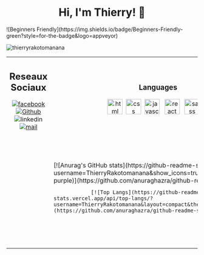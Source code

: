 <h1 align="center"> Hi, I'm Thierry! 👋</h1>
![Beginners Friendly](https://img.shields.io/badge/Beginners-Friendly-green?style=for-the-badge&logo=appveyor)

<table width = "600px" align="center">
    <tr>
        <td>
            <h2 align = "center"> Reseaux Sociaux</h2> 
              <div id="badges" align = "center">
                <a href="https://web.facebook.com/prosperthierry.rakotomanana"><img src="https://img.shields.io/badge/Facebook-blue?logo=facebook&logoColor=white&style=for-the-badge" alt="facebook"></a>
                <a href="https://github.com/ThierryRakotomanana"><img src="https://img.shields.io/badge/Github-orange?logo=github&logoColor=black&style=for-the-badge"alt="Github"></a> <br>
                <a><img src="https://img.shields.io/badge/Linkedin-blue?logo=linkedin&logoColor=white&style=for-the-badge" alt="linkedin"></a> <br>
                <a href="http://ThierryRakt@gmail.com"><img src="https://img.shields.io/badge/E.Mail-red?logo=mail&logoColor=red&style=for-the-badge" alt="mail"></a>
                <!-- <img src="https://komarev.com/ghpvc/?username=ThierryRakotomanana&style=for-the-badge"> -->
            </div>
        </td>
        <td>
            <h3 align = "center"> <img src="./tool.png " width="15" >Languages</h3>
            <div id="tecno" align="center">
            <img src="https://cdn.jsdelivr.net/gh/devicons/devicon/icons/html5/html5-plain-wordmark.svg" alt="html" width="40"/>&nbsp;
            <img src="https://cdn.jsdelivr.net/gh/devicons/devicon/icons/css3/css3-plain-wordmark.svg" alt="css" width="40" />&nbsp;
            <img src="https://cdn.jsdelivr.net/gh/devicons/devicon/icons/javascript/javascript-original.svg" alt="javascript" width="40"/> &nbsp; 
            <img src="https://cdn.jsdelivr.net/gh/devicons/devicon/icons/react/react-original-wordmark.svg" alt="react" width="40"/> &nbsp;
            <img src="https://cdn.jsdelivr.net/gh/devicons/devicon/icons/sass/sass-original.svg" alt="sass" width="40"/> &nbsp;
            <!-- <img src="https://cdn.jsdelivr.net/gh/devicons/devicon/icons/linux/linux-original.svg" alt="linux" width="40"/>&nbsp;&nbsp;&nbsp; -->
            </div>
    </tr>
    <tr>
        <td>
            <div id="stat" align="center">
                <td>
                [![Anurag's GitHub stats](https://github-readme-stats.vercel.app/api?username=ThierryRakotomanana&show_icons=true&theme=midnight-purple)](https://github.com/anuraghazra/github-readme-stats)

                [![Top Langs](https://github-readme-stats.vercel.app/api/top-langs/?username=ThierryRakotomanana&layout=compact&theme=github_dark)](https://github.com/anuraghazra/github-readme-stats)
</td>
<p><img align="center" src="https://github-readme-streak-stats.herokuapp.com/?user=thierryrakotomanana&theme=highcontrast" alt="thierryrakotomanana" /></p>
            </div>
        </td>
        <td>
            <div align = "center">
                <h2>Tools</h2>
                <img src="https://cdn.jsdelivr.net/gh/devicons/devicon/icons/gitgit-plain-wordmark.svg"alt="git" width="40"/>&nbsp;
                <img src="https://cdn.jsdelivr.net/gh/devicons/devicon/icons/vscode/vscode-original-wordmark.svg" alt="vs code" width="40" />&nbsp;
                <img src="https://cdn.jsdelivr.net/gh/devicons/devicon/icons/chrome/chrome-original.svg" alt="chrome" width="40" />&nbsp;
                <img src="https://cdn.jsdelivr.net/gh/devicons/devicon/icons/ubuntu/ubuntu-plain-wordmark.svg" alt="ubuntu" width="40" />&nbsp;
                <img src="./sublimetext-svgrepo-com.svg" width="40" alt="sublime-text">
            </div>
        </td>
    </tr>
</table>